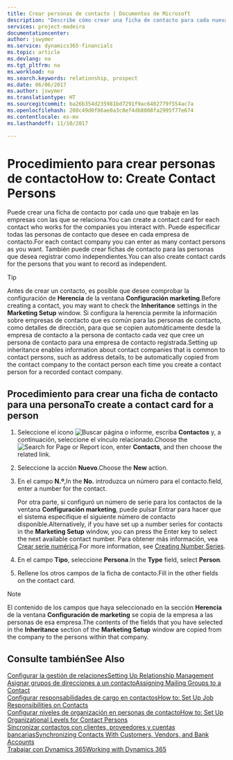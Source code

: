 ```yaml
---
title: Crear personas de contacto | Documentos de Microsoft
description: "Describe cómo crear una ficha de contacto para cada nueva persona o cliente potencial con el que interactúe o tenga una relación de negocio."
services: project-madeira
documentationcenter: 
author: jswymer
ms.service: dynamics365-financials
ms.topic: article
ms.devlang: na
ms.tgt_pltfrm: na
ms.workload: na
ms.search.keywords: relationship, prospect
ms.date: 06/06/2017
ms.author: jswymer
ms.translationtype: HT
ms.sourcegitcommit: ba26b354d235981bd7291f9ac6402779f554ac7a
ms.openlocfilehash: 208c49d0f86ae0a3c8ef4db8008fa2995f77e674
ms.contentlocale: es-mx
ms.lasthandoff: 11/10/2017

---
```

# <a name="how-to-create-contact-persons"></a><span data-ttu-id="474ef-103">Procedimiento para crear personas de contacto</span><span class="sxs-lookup"><span data-stu-id="474ef-103">How to: Create Contact Persons</span></span>
<span data-ttu-id="474ef-104">Puede crear una ficha de contacto por cada uno que trabaje en las empresas con las que se relaciona.</span><span class="sxs-lookup"><span data-stu-id="474ef-104">You can create a contact card for each contact who works for the companies you interact with.</span></span> <span data-ttu-id="474ef-105">Puede especificar todas las personas de contacto que desee en cada empresa de contacto.</span><span class="sxs-lookup"><span data-stu-id="474ef-105">For each contact company you can enter as many contact persons as you want.</span></span> <span data-ttu-id="474ef-106">También puede crear fichas de contacto para las personas que desea registrar como independientes.</span><span class="sxs-lookup"><span data-stu-id="474ef-106">You can also create contact cards for the persons that you want to record as independent.</span></span>

> [!TIP]  
>   <span data-ttu-id="474ef-107">Antes de crear un contacto, es posible que desee comprobar la configuración de **Herencia** de la ventana **Configuración marketing**.</span><span class="sxs-lookup"><span data-stu-id="474ef-107">Before creating a contact, you may want to check the **Inheritance** settings in the **Marketing Setup** window.</span></span> <span data-ttu-id="474ef-108">Si configura la herencia permite la información sobre empresas de contacto que es común para las personas de contacto, como detalles de dirección, para que se copien automáticamente desde la empresa de contacto a la persona de contacto cada vez que cree un persona de contacto para una empresa de contacto registrada.</span><span class="sxs-lookup"><span data-stu-id="474ef-108">Setting up inheritance enables information about contact companies that is common to contact persons, such as address details, to be automatically copied from the contact company to the contact person each time you create a contact person for a recorded contact company.</span></span>

## <a name="to-create-a-contact-card-for-a-person"></a><span data-ttu-id="474ef-109">Procedimiento para crear una ficha de contacto para una persona</span><span class="sxs-lookup"><span data-stu-id="474ef-109">To create a contact card for a person</span></span>
1. <span data-ttu-id="474ef-110">Seleccione el icono ![Buscar página o informe](media/ui-search/search_small.png "icono Buscar página o informe"), escriba **Contactos** y, a continuación, seleccione el vínculo relacionado.</span><span class="sxs-lookup"><span data-stu-id="474ef-110">Choose the ![Search for Page or Report](media/ui-search/search_small.png "Search for Page or Report icon") icon, enter **Contacts**, and then choose the related link.</span></span>
2. <span data-ttu-id="474ef-111">Seleccione la acción **Nuevo**.</span><span class="sxs-lookup"><span data-stu-id="474ef-111">Choose the **New** action.</span></span>
3. <span data-ttu-id="474ef-112">En el campo **N.º**,</span><span class="sxs-lookup"><span data-stu-id="474ef-112">In the **No.**</span></span> <span data-ttu-id="474ef-113">introduzca un número para el contacto.</span><span class="sxs-lookup"><span data-stu-id="474ef-113">field, enter a number for the contact.</span></span>

    <span data-ttu-id="474ef-114">Por otra parte, si configuró un número de serie para los contactos de la ventana **Configuración marketing**, puede pulsar Entrar para hacer que el sistema especifique el siguiente número de contacto disponible.</span><span class="sxs-lookup"><span data-stu-id="474ef-114">Alternatively, if you have set up a number series for contacts in the **Marketing Setup** window, you can press the Enter key to select the next available contact number.</span></span> <span data-ttu-id="474ef-115">Para obtener más información, vea [Crear serie numérica](ui-create-number-series.md).</span><span class="sxs-lookup"><span data-stu-id="474ef-115">For more information, see [Creating Number Series](ui-create-number-series.md).</span></span>
4. <span data-ttu-id="474ef-116">En el campo **Tipo**, seleccione **Persona**.</span><span class="sxs-lookup"><span data-stu-id="474ef-116">In the **Type** field, select **Person**.</span></span>
5. <span data-ttu-id="474ef-117">Rellene los otros campos de la ficha de contacto.</span><span class="sxs-lookup"><span data-stu-id="474ef-117">Fill in the other fields on the contact card.</span></span>

> [!NOTE]  
>   <span data-ttu-id="474ef-118">El contenido de los campos que haya seleccionado en la sección **Herencia** de la ventana **Configuración de marketing** se copia de la empresa a las personas de esa empresa.</span><span class="sxs-lookup"><span data-stu-id="474ef-118">The contents of the fields that you have selected in the **Inheritance** section of the **Marketing Setup** window are copied from the company to the persons within that company.</span></span>

## <a name="see-also"></a><span data-ttu-id="474ef-119">Consulte también</span><span class="sxs-lookup"><span data-stu-id="474ef-119">See Also</span></span>
[<span data-ttu-id="474ef-120">Configurar la gestión de relaciones</span><span class="sxs-lookup"><span data-stu-id="474ef-120">Setting Up Relationship Management</span></span>](marketing-setup-marketing.md)  
[<span data-ttu-id="474ef-121">Asignar grupos de direcciones a un contacto</span><span class="sxs-lookup"><span data-stu-id="474ef-121">Assigning Mailing Groups to a Contact</span></span>](marketing-mailing-groups.md#AssignMailGroupContact)  
[<span data-ttu-id="474ef-122">Configurar responsabilidades de cargo en contactos</span><span class="sxs-lookup"><span data-stu-id="474ef-122">How to: Set Up Job Responsibilities on Contacts</span></span>](marketing-job-responsibilities.md)  
[<span data-ttu-id="474ef-123">Configurar niveles de organización en personas de contacto</span><span class="sxs-lookup"><span data-stu-id="474ef-123">How to: Set Up Organizational Levels for Contact Persons</span></span>](marketing-organizational-levels.md)  
[<span data-ttu-id="474ef-124">Sincronizar contactos con clientes, proveedores y cuentas bancarias</span><span class="sxs-lookup"><span data-stu-id="474ef-124">Synchronizing Contacts With Customers, Vendors, and Bank Accounts</span></span>](marketing-synchronize-contacts-customers-vendors-bank-accounts.md)  
[<span data-ttu-id="474ef-125">Trabajar con Dynamics 365</span><span class="sxs-lookup"><span data-stu-id="474ef-125">Working with Dynamics 365</span></span>](ui-work-product.md)  

